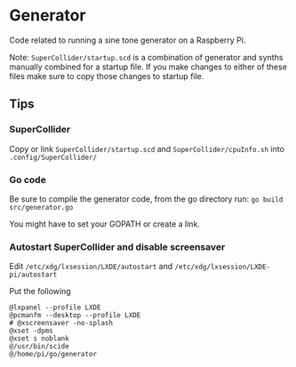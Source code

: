 # Generator
Code related to running a sine tone generator on a Raspberry Pi.

Note: `SuperCollider/startup.scd` is a combination of generator and synths manually combined for a startup file. If you make changes to either of these files make sure to copy those changes to startup file.

## Tips

### SuperCollider
Copy or link `SuperCollider/startup.scd` and `SuperCollider/cpuInfo.sh` into `.config/SuperCollider/`

### Go code
Be sure to compile the generator code, from the go directory run:
`go build src/generator.go`

You might have to set your GOPATH or create a link.

### Autostart SuperCollider and disable screensaver
Edit `/etc/xdg/lxsession/LXDE/autostart` and `/etc/xdg/lxsession/LXDE-pi/autostart`

Put the following
```
@lxpanel --profile LXDE
@pcmanfm --desktop --profile LXDE
# @xscreensaver -no-splash
@xset -dpms
@xset s noblank
@/usr/bin/scide
@/home/pi/go/generator
```
